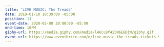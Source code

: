 ```yaml
---
title: 'LIVE MUSIC: The Treads'
date: 2019-01-10 18:39:00 -05:00
position: 11
event-date: 2020-02-08 20:00:00 -05:00
end-time: 10PM
giphy-url: https://media.giphy.com/media/l46Cu9f4i5W6E6DjW/giphy.gif
event-url: https://www.eventbrite.com/e/live-music-the-treads-tickets-90432154007
---
```


